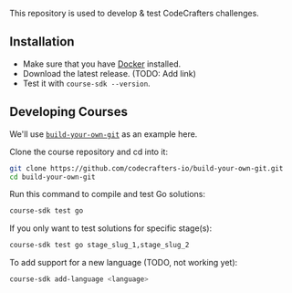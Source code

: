 This repository is used to develop & test CodeCrafters challenges.

## Installation

- Make sure that you have [Docker](https://docs.docker.com/engine/install/) installed.
- Download the latest release. (TODO: Add link)
- Test it with `course-sdk --version`.

## Developing Courses

We'll use [`build-your-own-git`](https://github.com/codecrafters-io/build-your-own-git) as an example here.

Clone the course repository and cd into it:

```sh
git clone https://github.com/codecrafters-io/build-your-own-git.git
cd build-your-own-git
```

Run this command to compile and test Go solutions:

```sh
course-sdk test go
```

If you only want to test solutions for specific stage(s):

```sh
course-sdk test go stage_slug_1,stage_slug_2
```

To add support for a new language (TODO, not working yet):

```sh
course-sdk add-language <language>
```
